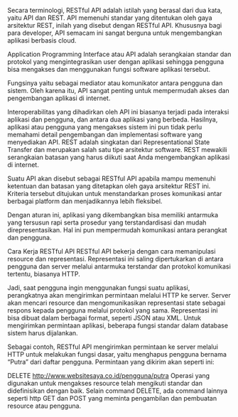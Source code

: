 Secara terminologi, RESTful API adalah istilah yang berasal dari dua kata, yaitu API dan REST. API memenuhi standar yang ditentukan oleh gaya arsitektur REST, inilah yang disebut dengan RESTful API. Khususnya bagi para developer, API semacam ini sangat berguna untuk mengembangkan aplikasi berbasis cloud.

Application Programming Interface atau API adalah serangkaian standar dan protokol yang mengintegrasikan user dengan aplikasi sehingga pengguna bisa mengakses dan menggunakan fungsi software aplikasi tersebut. 

Fungsinya yaitu sebagai mediator atau komunikator antara pengguna dan sistem. Oleh karena itu, API sangat penting untuk mempermudah akses dan pengembangan aplikasi di internet. 

Interoperabilitas yang dihadirkan oleh API ini biasanya terjadi pada interaksi aplikasi dan pengguna, dan antara dua aplikasi yang berbeda. Hasilnya, aplikasi atau pengguna yang mengakses sistem ini pun tidak perlu memahami detail pengembangan dan implementasi software yang menyediakan API.
REST adalah singkatan dari Representational State Transfer dan merupakan salah satu tipe arsitektur software. REST mewakili serangkaian batasan yang harus diikuti saat Anda mengembangkan aplikasi di internet.

Suatu API akan disebut sebagai RESTful API apabila mampu memenuhi ketentuan dan batasan yang ditetapkan oleh gaya arsitektur REST ini. Kriteria tersebut ditujukan untuk menstandarkan proses komunikasi antar berbagai platform dan menjadikannya lebih fleksibel.

Dengan aturan ini, aplikasi yang dikembangkan bisa memiliki antarmuka yang tersusun rapi serta prosedur yang terstandardisasi dan mudah direpresentasikan. Hal ini pun mempermudah komunikasi antara perangkat dan pengguna.

Cara Kerja RESTful API
RESTful API bekerja dengan cara memanipulasi resource dan representasi. Representasi ini saling dipertukarkan di antara pengguna dan server melalui antarmuka terstandar dan protokol komunikasi tertentu, biasanya HTTP. 

Jadi, saat pengguna ingin menggunakan fungsi suatu aplikasi, perangkatnya akan mengirimkan permintaan melalui HTTP ke server. Server akan mencari resource dan mengomunikasikan representasi state sebagai respons kepada pengguna melalui protokol yang sama. Representasi ini bisa dibuat dalam berbagai format, seperti JSON atau XML. Untuk mengirimkan permintaan aplikasi, beberapa fungsi standar dalam database sistem harus dijalankan.

Sebagai contoh, RESTful API mengirimkan permintaan ke server melalui HTTP untuk melakukan fungsi dasar, yaitu menghapus pengguna bernama “Putra” dari daftar pengguna. Permintaan yang dikirim akan seperti ini:

DELETE http://www.websitesaya.co.id/pengguna/putra
Operasi yang digunakan untuk mengakses resource telah mengikuti standar dan didefinisikan dengan baik. Selain command DELETE, ada command lainnya seperti http GET dan POST yang meminta pengambilan dan pembuatan resource atau pengguna.
